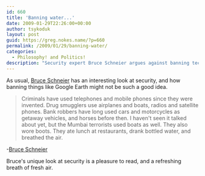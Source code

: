 ```yaml
---
id: 660
title: 'Banning water...'
date: 2009-01-29T22:26:00+00:00
author: tsykoduk
layout: post
guid: https://greg.nokes.name/?p=660
permalink: /2009/01/29/banning-water/
categories:
  - Philosophy! and Politics!
description: "Security expert Bruce Schneier argues against banning technology like Google Earth, showing how criminals use everyday items from phones to water bottles."
---
```

<p>As usual, <a href="http://www.schneier.com/blog/archives/2006/08/bruce_schneier.html">Bruce Schneier</a> has an interesting look at security, and how banning things like Google Earth might not be such a good idea.</p>

<!--more-->

<blockquote>Criminals have used telephones and mobile phones since they were invented. Drug smugglers use airplanes and boats, radios and satellite phones. Bank robbers have long used cars and motorcycles as getaway vehicles, and horses before then. I haven't seen it talked about yet, but the Mumbai terrorists used boats as well. They also wore boots. They ate lunch at restaurants, drank bottled water, and breathed the air.</blockquote>

<p>-<a href="http://www.schneier.com/blog/archives/2009/01/helping_the_ter.html">Bruce Schneier</a></p>


<p>Bruce's unique look at security is a pleasure to read, and a refreshing breath of fresh air.</p>